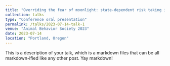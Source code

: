 ```yaml
---
title: "Overriding the fear of moonlight: state-dependent risk taking in electric sand knife fish"
collection: talks
type: "Conference oral presentation"
permalink: /talks/2023-07-14-talk-1
venue: "Animal Behavior Society 2023"
date: 2023-07-14
location: "Portland, Oregon"
---
```


This is a description of your talk, which is a markdown files that can be all markdown-ified like any other post. Yay markdown!

